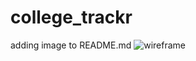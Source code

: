 # college_trackr
adding image to README.md
![wireframe](https://github.com/nickycraig/college_trackr/assets/122757259/47c25d5a-f786-478d-a5c5-0985cbe2091a)
